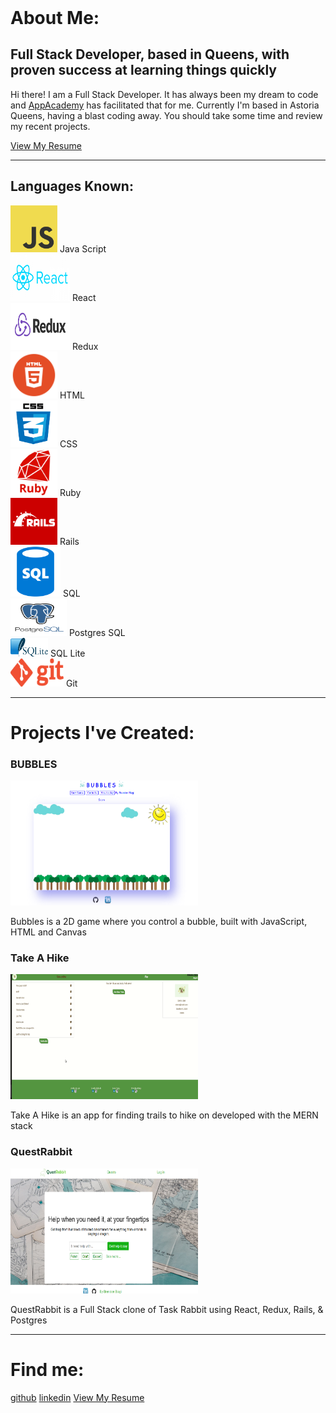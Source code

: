 <header>
<link rel="stylesheet" href="./style.css">
<link rel='icon' type='image/png' href='./images/favicon.ico'/>
<!-- <script src="./hover.js"></script> -->
</header>

# About Me:

<div class='intro'>
<h2>Full Stack Developer, based in Queens, with proven success at learning things quickly</h2>
<p>Hi there! I am a Full Stack Developer. It has always been my dream to code and <a target="_blank" href="https://www.appacademy.io/">AppAcademy</a> has facilitated that for me. Currently I'm based in Astoria Queens, having a blast coding away. You should take some time and review my recent projects.</p>
<a target="_blank" class='a2' href="https://drive.google.com/file/d/1AsTQNu3M0gmi4ZkAlve4Ibas4-M9C8jm/view?usp=sharing">
View My Resume
</a>
</div>

<hr/>

## Languages Known:

<div id="code">
<div class='desc'>
<img class="code" src="images/js.png" height="75" width="75">
<span>Java Script</span>
</div>
<div class="desc">
<img class="code" src="images/react.png" height="75" width="95" alt="React">
<span>React</span>
</div>
<div class="desc">
<img class="code" src="images/redux.png" height="75" width="95">
<span>Redux</span>
</div>
<div class="desc">
<img class="code" src="images/html.png" height="75" width="75">
<span>HTML</span>
</div>
<div class="desc">
<img class="code" src="images/css.png" height="75" width="75">
<span>CSS</span>
</div>
<div class="desc">
<img class="code" src="images/ruby.png" height="75" width="75">
<span>Ruby</span>
</div>
<div class="desc">
<img class="code" src="images/rails.png" height="75" width="75">
<span>Rails</span>
</div>
<div class="desc">
<img class="code2" src="images/sql.png" height="80" width="80">
<span>SQL</span>
</div>
<div class="desc">
<img class="code" src="images/post.png" height="60" width="90">
<span>Postgres SQL</span>
</div>
<div class="desc">
<img class="code2" src="images/lite.png" height="30" width="60">
<span>SQL Lite</span>
</div>
<div class="desc">
<img class="code2" src="images/git.png" height="45" width="85">
<span>Git</span>
</div>
</div>
<hr/>

# Projects I've Created:

<div class="projects">
<div class="display">
<h3>BUBBLES</h3>
<a target="_blank" class="a" href="https://bman2386.github.io/Bubbles_JS_Project/"><img src="images/Bubbles.PNG" height="200" width="300"></a>
<p class='p'>Bubbles is a 2D game where you control a bubble, built with JavaScript, HTML and Canvas</p>
</div>

<div class="display">
<h3>Take A Hike</h3>
<a target="_blank" class="a" href="https://take-a-hike1.herokuapp.com/#/"><img src="images/hiking.gif" height="200" width="300"></a>
<p class='p'>Take A Hike is an app for finding trails to hike on developed with the MERN stack</p>
</div>

<div class="display">
<h3>QuestRabbit</h3>
<a target="_blank" class="a" href="https://quest-rabbit.herokuapp.com/#/"><img src="images/QuestRabbit.PNG" height="200" width="300"></a>
<p class='p'>QuestRabbit is a Full Stack clone of Task Rabbit using React, Redux, Rails, & Postgres</p>
</div>
</div>

<hr/>

# Find me:
<div class='links'>
<a target="_blank" class='a2' href="https://github.com/Bman2386">github</a>
<a target="_blank" class='a2' href="https://www.linkedin.com/in/brendonbiagi/">linkedin</a>
<a target="_blank" class='a2' href="https://drive.google.com/file/d/1AsTQNu3M0gmi4ZkAlve4Ibas4-M9C8jm/view?usp=sharing">
View My Resume
</a>
</div>